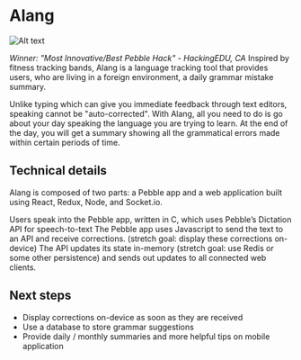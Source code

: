 # Alang

![Alt text](https://cloud.githubusercontent.com/assets/13319677/10723591/4b3c813c-7b8a-11e5-9596-d229c8b29273.jpg "Carry me Alang™ with you :)")

*Winner: "Most Innovative/Best Pebble Hack" - HackingEDU, CA*
Inspired by fitness tracking bands, Alang is a language tracking tool that provides users, who are living in a foreign environment, a daily grammar mistake summary.

Unlike typing which can give you immediate feedback through text editors, speaking cannot be "auto-corrected". With Alang, all you need to do is go about your day speaking the language you are trying to learn. At the end of the day, you will get a summary showing all the grammatical errors made within certain periods of time.

## Technical details
Alang is composed of two parts: a Pebble app and a web application built using React, Redux, Node, and Socket.io.

Users speak into the Pebble app, written in C, which uses Pebble’s Dictation API for speech-to-text
The Pebble app uses Javascript to send the text to an API and receive corrections. (stretch goal: display these corrections on-device)
The API updates its state in-memory (stretch goal: use Redis or some other persistence) and sends out updates to all connected web clients.

## Next steps
* Display corrections on-device as soon as they are received
* Use a database to store grammar suggestions
* Provide daily / monthly summaries and more helpful tips on mobile application

